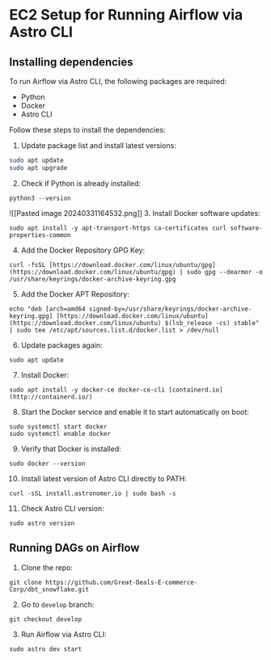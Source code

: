 # EC2 Setup for Running Airflow via Astro CLI

## Installing dependencies

To run Airflow via Astro CLI, the following packages are required:

- Python
- Docker
- Astro CLI

Follow these steps to install the dependencies:

1. Update package list and install latest versions:
```bash
sudo apt update
sudo apt upgrade
```
2. Check if Python is already installed:
```shell
python3 --version
```
![[Pasted image 20240331164532.png]]
3. Install Docker software updates:
```shell
sudo apt install -y apt-transport-https ca-certificates curl software-properties-common
```
4. Add the Docker Repository GPG Key:
```shell
curl -fsSL [https://download.docker.com/linux/ubuntu/gpg](https://download.docker.com/linux/ubuntu/gpg) | sudo gpg --dearmor -o /usr/share/keyrings/docker-archive-keyring.gpg
```
5. Add the Docker APT Repository:
```shell
echo "deb [arch=amd64 signed-by=/usr/share/keyrings/docker-archive-keyring.gpg] [https://download.docker.com/linux/ubuntu](https://download.docker.com/linux/ubuntu) $(lsb_release -cs) stable" | sudo tee /etc/apt/sources.list.d/docker.list > /dev/null
```
6. Update packages again:
```shell
sudo apt update
```
7. Install Docker:
```shell
sudo apt install -y docker-ce docker-ce-cli [containerd.io](http://containerd.io/)
```
8. Start the Docker service and enable it to start automatically on boot:
```shell
sudo systemctl start docker
sudo systemctl enable docker
```
9. Verify that Docker is installed:
```shell
sudo docker --version
```
10. Install latest version of Astro CLI directly to PATH:
```shell
curl -sSL install.astronomer.io | sudo bash -s
```
11. Check Astro CLI version:
```shell
sudo astro version
```

## Running DAGs on Airflow

1. Clone the repo:
```shell
git clone https://github.com/Great-Deals-E-commerce-Corp/dbt_snowflake.git
```
2. Go to `develop` branch:
```shell
git checkout develop
```
3. Run Airflow via Astro CLI:
```shell
sudo astro dev start
```

